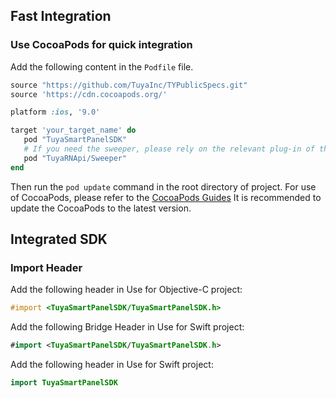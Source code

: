 ## Fast Integration

### Use CocoaPods for quick integration

Add the following content in the `Podfile` file.

```ruby
source "https://github.com/TuyaInc/TYPublicSpecs.git"
source 'https://cdn.cocoapods.org/'

platform :ios, '9.0'

target 'your_target_name' do
   pod "TuyaSmartPanelSDK"
   # If you need the sweeper, please rely on the relevant plug-in of the sweeper
   pod "TuyaRNApi/Sweeper"
end
```

Then run the `pod update` command in the root directory of project.
For use of CocoaPods, please refer to the [CocoaPods Guides](https://guides.cocoapods.org/) It is recommended to update the CocoaPods to the latest version.

## Integrated SDK

### Import Header

Add the following header in Use for Objective-C project:

```objective-c
#import <TuyaSmartPanelSDK/TuyaSmartPanelSDK.h>
```

Add the following Bridge Header in Use for Swift project: 

```swift
#import <TuyaSmartPanelSDK/TuyaSmartPanelSDK.h>
```

Add the following header in Use for Swift project:

```swift
import TuyaSmartPanelSDK
```

